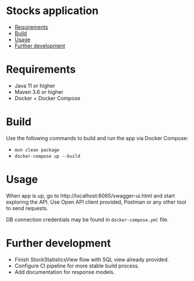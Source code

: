 # Stocks application

* [Requirements](#requirements)
* [Build](#build)
* [Usage](#usage)
* [Further development](#further-development)

# Requirements
* Java 11 or higher
* Maven 3.6 or higher
* Docker + Docker Compose

# Build

Use the following commands to build and run the app via Docker Compose:
* `mvn clean package`
* `docker-compose up --build`

# Usage
When app is up, go to http://localhost:8085/swagger-ui.html and start exploring the API. Use
Open API client provided, Postman or any other tool to send requests.

DB connection credentials may be found in `docker-compose.yml` file.

# Further development
* Finish StockStatisticsView flow with SQL view already provided.
* Configure CI pipeline for more stable build process.
* Add documentation for response models.
